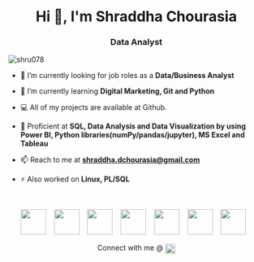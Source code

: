 <h1 align="center">Hi 👋, I'm Shraddha Chourasia</h1>
<h3 align="center">Data Analyst</h3>
<p align="left"> <img src="https://komarev.com/ghpvc/?username=shru078" alt="shru078" /> </p>

- 🔭 I’m currently looking for job roles as a **Data/Business Analyst**

- 🌱 I’m currently learning **Digital Marketing, Git and Python**

- 💻 All of my projects are available at Github.

- 💬 Proficient at **SQL, Data Analysis and Data Visualization by using Power BI, Python libraries(numPy/pandas/jupyter), MS Excel and Tableau**

- 📫 Reach to me at **shraddha.dchourasia@gmail.com**

- ⚡ Also worked on **Linux, PL/SQL**
<br>
<p align="center">
  <img src="https://cdn.jsdelivr.net/gh/devicons/devicon/icons/mysql/mysql-original-wordmark.svg"  width="50" height="50" /> &nbsp;&nbsp;
  <img src="https://cdn.jsdelivr.net/gh/devicons/devicon/icons/python/python-original.svg"  width="50" height="50" /> &nbsp;&nbsp;
  <img src="https://cdn.jsdelivr.net/gh/devicons/devicon/icons/jupyter/jupyter-original-wordmark.svg"  width="50" height="50" /> &nbsp;&nbsp;
  <img src="https://cdn.jsdelivr.net/gh/devicons/devicon/icons/numpy/numpy-original-wordmark.svg" width="50" height="50" /> &nbsp;&nbsp;
  <img src="https://cdn.jsdelivr.net/gh/devicons/devicon/icons/pandas/pandas-original-wordmark.svg" width="50" height="50" /> &nbsp;&nbsp;
  <img src="https://cdn.jsdelivr.net/gh/devicons/devicon/icons/git/git-original.svg" width="50" height="50" /> &nbsp;&nbsp;
  <img src="https://cdn.jsdelivr.net/gh/devicons/devicon/icons/linux/linux-original.svg" width="50" height="50" /> &nbsp;&nbsp;         
</p>
<p align="center"> Connect with me @
  <a href="https://linkedin.com/in/shraddhachourasia" target="blank"><img align="center" src="https://cdn.jsdelivr.net/npm/simple-icons@3.0.1/icons/linkedin.svg" alt="shraddhachourasia" height="20" width="20" />
  </a>
</p>
